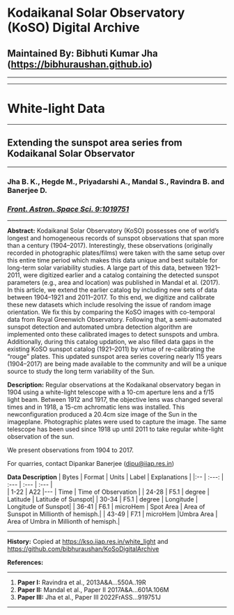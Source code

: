 # Kodaikanal Solar Observatory (KoSO) Digital Archive
## Maintained By: Bibhuti Kumar Jha (https://bibhuraushan.github.io)

***
***
# White-light Data
***
## **Extending the sunspot area series from Kodaikanal Solar Observator**
***
### Jha B. K., Hegde M., Priyadarshi A., Mandal S., Ravindra B. and Banerjee D.
### [*Front. Astron. Space Sci. 9:1019751*](https://ui.adsabs.harvard.edu/abs/2022FrASS...919751J/abstract)
-------------------------------------------------------------------------------
**Abstract:**
  Kodaikanal Solar Observatory (KoSO) possesses one of world’s longest and
  homogeneous records of sunspot observations that span more than a century
  (1904–2017). Interestingly, these observations (originally recorded in
  photographic plates/films) were taken with the same setup over this entire
  time period which makes this data unique and best suitable for long-term solar
  variability studies. A large part of this data, between 1921–2011, were
  digitized earlier and a catalog containing the detected sunspot parameters
  (e.g., area and location) was published in Mandal et al. (2017). In this
  article, we extend the earlier catalog by including new sets of data between
  1904–1921 and 2011–2017. To this end, we digitize and calibrate these new
  datasets which include resolving the issue of random image orientation. We fix
  this by comparing the KoSO images with co-temporal data from Royal Greenwich
  Observatory. Following that, a semi-automated sunspot detection and automated
  umbra detection algorithm are implemented onto these calibrated images to
  detect sunspots and umbra. Additionally, during this catalog updation, we also
  filled data gaps in the existing KoSO sunspot catalog (1921–2011) by virtue of
  re-calibrating the “rouge” plates. This updated sunspot area series covering
  nearly 115 years (1904–2017) are being made available to the community and
  will be a unique source to study the long term variability of the Sun.

**Description:**
  Regular observations at the Kodaikanal observatory began in 1904 using a
  white-light telescope with a 10-cm aperture lens and a f/15 light beam.
  Between 1912 and 1917, the objective lens was changed several times and in
  1918, a 15-cm achromatic lens was installed. This newconfiguration produced a
  20.4cm size image of the Sun in the imageplane. Photographic plates were used
  to capture the image. The same telescope has been used since 1918 up until 2011
  to take regular white-light observation of the sun.
  
  We present observations from 1904 to 2017.
  
  For quarries, contact Dipankar Banerjee (dipu@iiap.res.in)

**Data Description**
 | Bytes | Format | Units      | Label     	| Explanations |
 |:--    | :---:  | :---      | :---      | :---        |    
 | 1-22  | A22    |---         | Time       |	Time of Observation |
 | 24-28 |  F5.1  | degree     | Latitude   | Latitude of Sunspot|
 | 30-34 |  F5.1  | degree     | Longitude  | Longitude of Sunspot|
 | 36-41 | F6.1   | microHem   | Spot Area  | Area of Sunspot in Millionth of hemisph.|
 | 43-49 | F7.1   | microHem  |Umbra Area    | Area of Umbra in Millionth of hemisph.|

--------------------------------------------------------------------------------
**History:**
Copied at https://kso.iiap.res.in/white_light and 
https://github.com/bibhuraushan/KoSoDigitalArchive

**References:**
***
1. **Paper I:**   Ravindra et al.,     2013A&A...550A..19R
2. **Paper II:**  Mandal et al.,   Paper II    2017A&A...601A.106M
3. **Paper III:** Jha et al.,      Paper III   2022FrASS...919751J
***

